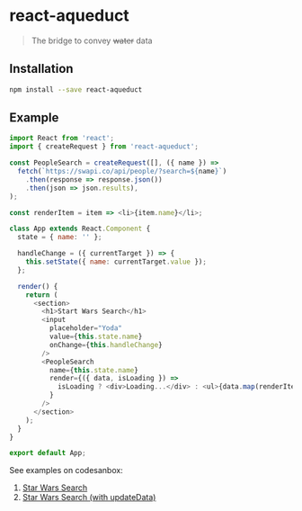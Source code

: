 # react-aqueduct

> The bridge to convey ~~water~~ data

## Installation

```sh
npm install --save react-aqueduct
```

## Example

```js
import React from 'react';
import { createRequest } from 'react-aqueduct';

const PeopleSearch = createRequest([], ({ name }) =>
  fetch(`https://swapi.co/api/people/?search=${name}`)
    .then(response => response.json())
    .then(json => json.results),
);

const renderItem = item => <li>{item.name}</li>;

class App extends React.Component {
  state = { name: '' };

  handleChange = ({ currentTarget }) => {
    this.setState({ name: currentTarget.value });
  };

  render() {
    return (
      <section>
        <h1>Start Wars Search</h1>
        <input
          placeholder="Yoda"
          value={this.state.name}
          onChange={this.handleChange}
        />
        <PeopleSearch
          name={this.state.name}
          render={({ data, isLoading }) =>
            isLoading ? <div>Loading...</div> : <ul>{data.map(renderItem)}</ul>
          }
        />
      </section>
    );
  }
}

export default App;
```

See examples on codesanbox:

1.  [Star Wars Search](https://codesandbox.io/s/72zwxl9p0)
2.  [Star Wars Search (with updateData)](https://codesandbox.io/s/6v71pwkq7w)
